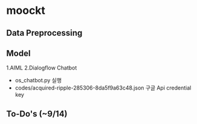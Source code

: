 # moockt

## Data Preprocessing


## Model
  1.AIML
  2.Dialogflow Chatbot
  - os_chatbot.py 실행
  - codes/acquired-ripple-285306-8da5f9a63c48.json 구글 Api credential key
  
 

## To-Do's (~9/14)



